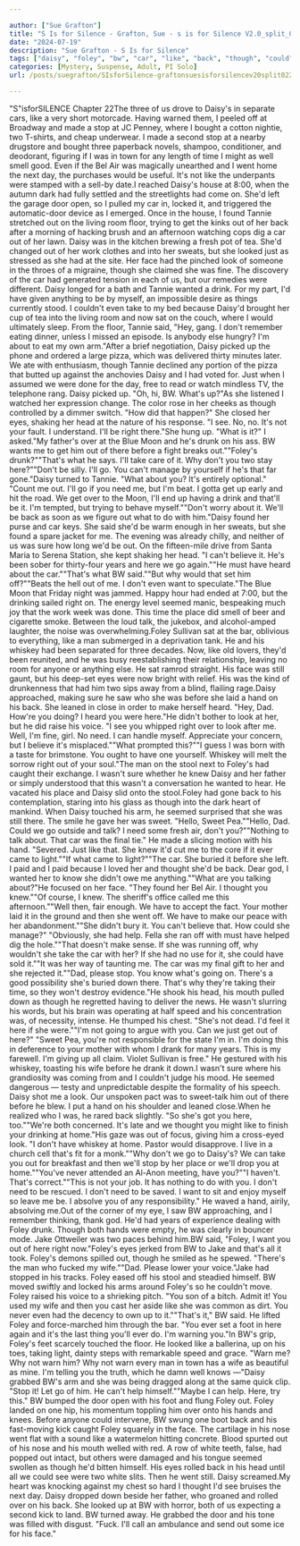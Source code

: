 ```yaml
---

author: ["Sue Grafton"]
title: "S Is for Silence - Grafton, Sue - s is for Silence V2.0_split_022.htm"
date: "2024-07-19"
description: "Sue Grafton - S Is for Silence"
tags: ["daisy", "foley", "bw", "car", "like", "back", "though", "could", "go", "hand", "stop", "two", "would", "tannie", "get", "face", "look", "said", "eye", "right", "need", "u", "well", "even", "went"]
categories: [Mystery, Suspense, Adult, PI Solo]
url: /posts/suegrafton/SIsforSilence-graftonsuesisforsilencev20split022htm

---
```



"S"isforSILENCE
Chapter 22The three of us drove to Daisy's in separate cars, like a very short motorcade. Having warned them, I peeled off at Broadway and made a stop at JC Penney, where I bought a cotton nightie, two T-shirts, and cheap underwear. I made a second stop at a nearby drugstore and bought three paperback novels, shampoo, conditioner, and deodorant, figuring if I was in town for any length of time I might as well smell good. Even if the Bel Air was magically unearthed and I went home the next day, the purchases would be useful. It's not like the underpants were stamped with a sell-by date.I reached Daisy's house at 8:00, when the autumn dark had fully settled and the streetlights had come on. She'd left the garage door open, so I pulled my car in, locked it, and triggered the automatic-door device as I emerged. Once in the house, I found Tannie stretched out on the living room floor, trying to get the kinks out of her back after a morning of hacking brush and an afternoon watching cops dig a car out of her lawn. Daisy was in the kitchen brewing a fresh pot of tea. She'd changed out of her work clothes and into her sweats, but she looked just as stressed as she had at the site. Her face had the pinched look of someone in the throes of a migraine, though she claimed she was fine. The discovery of the car had generated tension in each of us, but our remedies were different. Daisy longed for a bath and Tannie wanted a drink. For my part, I'd have given anything to be by myself, an impossible desire as things currently stood. I couldn't even take to my bed because Daisy'd brought her cup of tea into the living room and now sat on the couch, where I would ultimately sleep. From the floor, Tannie said, "Hey, gang. I don't remember eating dinner, unless I missed an episode. Is anybody else hungry? I'm about to eat my own arm."After a brief negotiation, Daisy picked up the phone and ordered a large pizza, which was delivered thirty minutes later. We ate with enthusiasm, though Tannie declined any portion of the pizza that butted up against the anchovies Daisy and I had voted for. Just when I assumed we were done for the day, free to read or watch mindless TV, the telephone rang. Daisy picked up. "Oh, hi, BW. What's up?"As she listened I watched her expression change. The color rose in her cheeks as though controlled by a dimmer switch. "How did that happen?" She closed her eyes, shaking her head at the nature of his response. "I see. No, no. It's not your fault. I understand. I'll be right there."She hung up. "What is it?" I asked."My father's over at the Blue Moon and he's drunk on his ass. BW wants me to get him out of there before a fight breaks out.""Foley's drunk?""That's what he says. I'll take care of it. Why don't you two stay here?""Don't be silly. I'll go. You can't manage by yourself if he's that far gone."Daisy turned to Tannie. "What about you? It's entirely optional." "Count me out. I'll go if you need me, but I'm beat. I gotta get up early and hit the road. We get over to the Moon, I'll end up having a drink and that'll be it. I'm tempted, but trying to behave myself.""Don't worry about it. We'll be back as soon as we figure out what to do with him."Daisy found her purse and car keys. She said she'd be warm enough in her sweats, but she found a spare jacket for me. The evening was already chilly, and neither of us was sure how long we'd be out. On the fifteen-mile drive from Santa Maria to Serena Station, she kept shaking her head. "I can't believe it. He's been sober for thirty-four years and here we go again.""He must have heard about the car.""That's what BW said.""But why would that set him off?""Beats the hell out of me. I don't even want to speculate."The Blue Moon that Friday night was jammed. Happy hour had ended at 7:00, but the drinking sailed right on. The energy level seemed manic, bespeaking much joy that the work week was done. This time the place did smell of beer and cigarette smoke. Between the loud talk, the jukebox, and alcohol-amped laughter, the noise was overwhelming.Foley Sullivan sat at the bar, oblivious to everything, like a man submerged in a deprivation tank. He and his whiskey had been separated for three decades. Now, like old lovers, they'd been reunited, and he was busy reestablishing their relationship, leaving no room for anyone or anything else. He sat ramrod straight. His face was still gaunt, but his deep-set eyes were now bright with relief. His was the kind of drunkenness that had him two sips away from a blind, flailing rage.Daisy approached, making sure he saw who she was before she laid a hand on his back. She leaned in close in order to make herself heard. "Hey, Dad. How're you doing? I heard you were here."He didn't bother to look at her, but he did raise his voice. "I see you whipped right over to look after me. Well, I'm fine, girl. No need. I can handle myself. Appreciate your concern, but I believe it's misplaced.""What prompted this?""I guess I was born with a taste for brimstone. You ought to have one yourself. Whiskey will melt the sorrow right out of your soul."The man on the stool next to Foley's had caught their exchange. I wasn't sure whether he knew Daisy and her father or simply understood that this wasn't a conversation he wanted to hear. He vacated his place and Daisy slid onto the stool.Foley had gone back to his contemplation, staring into his glass as though into the dark heart of mankind. When Daisy touched his arm, he seemed surprised that she was still there. The smile he gave her was sweet. "Hello, Sweet Pea.""Hello, Dad. Could we go outside and talk? I need some fresh air, don't you?""Nothing to talk about. That car was the final tie." He made a slicing motion with his hand. "Severed. Just like that. She knew it'd cut me to the core if it ever came to light.""If what came to light?""The car. She buried it before she left. I paid and I paid because I loved her and thought she'd be back. Dear god, I wanted her to know she didn't owe me anything.""What are you talking about?"He focused on her face. "They found her Bel Air. I thought you knew.""Of course, I knew. The sheriff's office called me this afternoon.""Well then, fair enough. We have to accept the fact. Your mother laid it in the ground and then she went off. We have to make our peace with her abandonment.""She didn't bury it. You can't believe that. How could she manage?" "Obviously, she had help. Fella she ran off with must have helped dig the hole.""That doesn't make sense. If she was running off, why wouldn't she take the car with her? If she had no use for it, she could have sold it.""It was her way of taunting me. The car was my final gift to her and she rejected it.""Dad, please stop. You know what's going on. There's a good possibility she's buried down there. That's why they're taking their time, so they won't destroy evidence."He shook his head, his mouth pulled down as though he regretted having to deliver the news. He wasn't slurring his words, but his brain was operating at half speed and his concentration was, of necessity, intense. He thumped his chest. "She's not dead. I'd feel it here if she were.""I'm not going to argue with you. Can we just get out of here?" "Sweet Pea, you're not responsible for the state I'm in. I'm doing this in deference to your mother with whom I drank for many years. This is my farewell. I'm giving up all claim. Violet Sullivan is free." He gestured with his whiskey, toasting his wife before he drank it down.I wasn't sure where his grandiosity was coming from and I couldn't judge his mood. He seemed dangerous — testy and unpredictable despite the formality of his speech. Daisy shot me a look. Our unspoken pact was to sweet-talk him out of there before he blew. I put a hand on his shoulder and leaned close.When he realized who I was, he rared back slightly. "So she's got you here, too.""We're both concerned. It's late and we thought you might like to finish your drinking at home."His gaze was out of focus, giving him a cross-eyed look. "I don't have whiskey at home. Pastor would disapprove. I live in a church cell that's fit for a monk.""Why don't we go to Daisy's? We can take you out for breakfast and then we'll stop by her place or we'll drop you at home.""You've never attended an Al-Anon meeting, have you?""I haven't. That's correct.""This is not your job. It has nothing to do with you. I don't need to be rescued. I don't need to be saved. I want to sit and enjoy myself so leave me be. I absolve you of any responsibility." He waved a hand, airily, absolving me.Out of the corner of my eye, I saw BW approaching, and I remember thinking, thank god. He'd had years of experience dealing with Foley drunk. Though both hands were empty, he was clearly in bouncer mode. Jake Ottweiler was two paces behind him.BW said, "Foley, I want you out of here right now."Foley's eyes jerked from BW to Jake and that's all it took. Foley's demons spilled out, though he smiled as he spewed. "There's the man who fucked my wife.""Dad. Please lower your voice."Jake had stopped in his tracks. Foley eased off his stool and steadied himself. BW moved swiftly and locked his arms around Foley's so he couldn't move. Foley raised his voice to a shrieking pitch. "You son of a bitch. Admit it! You used my wife and then you cast her aside like she was common as dirt. You never even had the decency to own up to it.""That's it," BW said. He lifted Foley and force-marched him through the bar. "You ever set a foot in here again and it's the last thing you'll ever do. I'm warning you."In BW's grip, Foley's feet scarcely touched the floor. He looked like a ballerina, up on his toes, taking light, dainty steps with remarkable speed and grace. "Warn me? Why not warn him? Why not warn every man in town has a wife as beautiful as mine. I'm telling you the truth, which he damn well knows —"Daisy grabbed BW's arm and she was being dragged along at the same quick clip. "Stop it! Let go of him. He can't help himself.""Maybe I can help. Here, try this." BW bumped the door open with his foot and flung Foley out. Foley landed on one hip, his momentum toppling him over onto his hands and knees. Before anyone could intervene, BW swung one boot back and his fast-moving kick caught Foley squarely in the face. The cartilage in his nose went flat with a sound like a watermelon hitting concrete. Blood spurted out of his nose and his mouth welled with red. A row of white teeth, false, had popped out intact, but others were damaged and his tongue seemed swollen as though he'd bitten himself. His eyes rolled back in his head until all we could see were two white slits. Then he went still. Daisy screamed.My heart was knocking against my chest so hard I thought I'd see bruises the next day. Daisy dropped down beside her father, who groaned and rolled over on his back. She looked up at BW with horror, both of us expecting a second kick to land. BW turned away. He grabbed the door and his tone was filled with disgust. "Fuck. I'll call an ambulance and send out some ice for his face."
